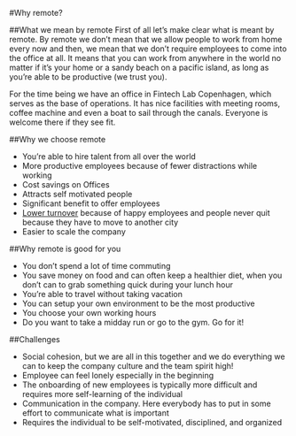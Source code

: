 
#Why remote?


##What we mean by remote
First of all let’s make clear what is meant by remote. By remote we don’t mean that we allow people to work from home every now and then, we mean that we don’t require employees to come into the office at all. It means that you can work from anywhere in the world no matter if it’s your home or a sandy beach on a pacific island, as long as you’re able to be productive (we trust you).

For the time being we have an office in Fintech Lab Copenhagen, which serves as the base of operations. It has nice facilities with meeting rooms, coffee machine and even a boat to sail through the canals. Everyone is welcome there if they see fit.

##Why we choose remote
* You’re able to hire talent from all over the world
* More productive employees because of fewer distractions while working
* Cost savings on Offices
* Attracts self motivated people
* Significant benefit to offer employees
* [Lower turnover](https://www.owllabs.com/blog/remote-work-statistics) because of happy employees and people never quit because they have to move to another city 
* Easier to scale the company

##Why remote is good for you
* You don’t spend a lot of time commuting
* You save money on food and can often keep a healthier diet, when you don’t can to grab something quick during your lunch hour
* You’re able to travel without taking vacation
* You can setup your own environment to be the most productive
* You choose your own working hours
* Do you want to take a midday run or go to the gym. Go for it!

##Challenges
* Social cohesion, but we are all in this together and we do everything we can to keep the company culture and the team spirit high! 
* Employee can feel lonely especially in the beginning
* The onboarding of new employees is typically more difficult and requires more self-learning of the individual
* Communication in the company. Here everybody has to put in some effort to communicate what is important
* Requires the individual to be self-motivated, disciplined, and organized
